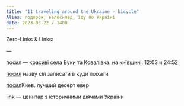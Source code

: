 ```yaml
---
title: "11 traveling around the Ukraine - bicycle"
Alias: подорож, велосипед, їду по Україні
date: 2023-03-22 / 1400  
---
```

Zero-Links & Links:  


—  

[посил](https://www.youtube.com/watch?v=es2nncwNy_w) — красиві села Буки та Ковалівка. на київщині: 12:03 и 24:52

[посил](https://youtu.be/es2nncwNy_w) назву сіл записати в куди поїхати

[посил](https://youtu.be/JbmV8vU7obE?t=1178)Киев. лучший десерт евер

[link](https://www.youtube.com/watch?v=gp0JROwUzSUhttps://www.youtube.com/watch?v=gp0JROwUzSU)  — цвинтар з історичними діячами України  

